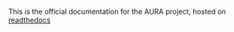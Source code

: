 This is the official documentation for the AURA project, hosted on [readthedocs](https://aura-docs.readthedocs.io/en/latest)